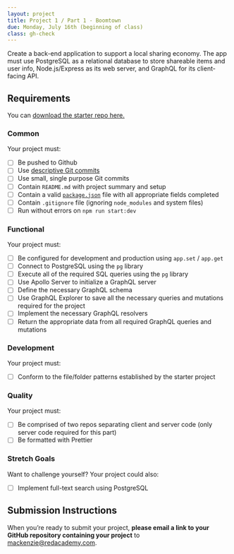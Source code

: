 ```yaml
---
layout: project
title: Project 1 / Part 1 - Boomtown
due: Monday, July 16th (beginning of class)
class: gh-check
---
```


Create a back-end application to support a local sharing economy. The app must use PostgreSQL as a relational database to store shareable items and user info, Node.js/Express as its web server, and GraphQL for its client-facing API.

## Requirements

You can [download the starter repo here.](https://github.com/redacademy/boomtown-starter)

### Common

Your project must:

- [ ] Be pushed to Github
- [ ] Use [descriptive Git commits](http://chris.beams.io/posts/git-commit/)
- [ ] Use small, single purpose Git commits
- [ ] Contain `README.md` with project summary and setup
- [ ] Contain a valid [`package.json`](http://browsenpm.org/package.json) file with all appropriate fields completed
- [ ] Contain `.gitignore` file (ignoring `node_modules` and system files)
- [ ] Run without errors on `npm run start:dev`

### Functional

Your project must:

- [ ] Be configured for development and production using `app.set` / `app.get`
- [ ] Connect to PostgreSQL using the `pg` library
- [ ] Execute all of the required SQL queries using the `pg` library
- [ ] Use Apollo Server to initialize a GraphQL server
- [ ] Define the necessary GraphQL schema
- [ ] Use GraphQL Explorer to save all the necessary queries and mutations required for the project
- [ ] Implement the necessary GraphQL resolvers
- [ ] Return the appropriate data from all required GraphQL queries and mutations

### Development

Your project must:

- [ ] Conform to the file/folder patterns established by the starter project

### Quality

Your project must:

- [ ] Be comprised of two repos separating client and server code (only server code required for this part)
- [ ] Be formatted with Prettier

### Stretch Goals

Want to challenge yourself? Your project could also:

- [ ] Implement full-text search using PostgreSQL

## Submission Instructions

When you’re ready to submit your project, **please email a link to your GitHub repository containing your project** to mackenzie@redacademy.com.
